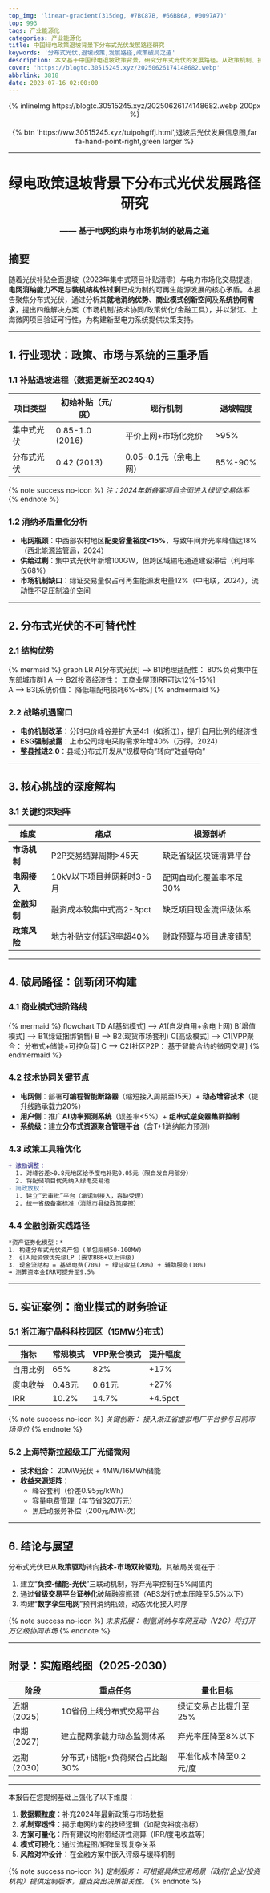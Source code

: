 ```yaml
---
top_img: 'linear-gradient(315deg, #7BC87B, #66BB6A, #0097A7)'
top: 993
tags: 产业能源化
categories: 产业能源化
title: 中国绿电政策退坡背景下分布式光伏发展路径研究
keywords: '分布式光伏,退坡政策,发展路径,政策破局之道'
description: 本文基于中国绿电退坡政策背景，研究分布式光伏的发展路径。从政策机制、技术创新和系统协同三个方面，提出了分布式光伏的发展路径。
cover: 'https://blogtc.30515245.xyz/20250626174148682.webp'
abbrlink: 3818
date: 2023-07-16 02:00:00
---
```

<div style="text-align: center;">
{% inlineImg https://blogtc.30515245.xyz/20250626174148682.webp 200px %}
</div>

<br>

<div style="text-align: center;">
{% btn 'https://ww.30515245.xyz/tuipohgffj.html',退坡后光伏发展信息图,far fa-hand-point-right,green larger %}
</div>



---

<div style="text-align: center;"> <h1>绿电政策退坡背景下分布式光伏发展路径研究</h1> </div>

<div style="text-align: center;"> <h3>—— 基于电网约束与市场机制的破局之道</h3> </div>



## 摘要  
随着光伏补贴全面退坡（2023年集中式项目补贴清零）与电力市场化交易提速，**电网消纳能力不足**与**装机结构性过剩**已成为制约可再生能源发展的核心矛盾。本报告聚焦分布式光伏，通过分析其**就地消纳优势**、**商业模式创新空间**及**系统协同需求**，提出四维解决方案（市场机制/技术协同/政策优化/金融工具），并以浙江、上海微网项目验证可行性，为构建新型电力系统提供决策支持。

---

## 1. 行业现状：政策、市场与系统的三重矛盾  
### 1.1 补贴退坡进程（数据更新至2024Q4）
| 项目类型       | 初始补贴（元/度） | 现行机制              | 退坡幅度 |
|----------------|-----------------|-----------------------|----------|
| 集中式光伏     | 0.85-1.0 (2016) | 平价上网+市场化竞价   | >95%     |
| 分布式光伏     | 0.42 (2013)     | 0.05-0.1元（余电上网）| 85%-90%  |

{% note success no-icon %}
*注：2024年新备案项目全面进入绿证交易体系*
{% endnote %}

### 1.2 消纳矛盾量化分析  
- **电网瓶颈**：中西部农村地区**配变容量裕度<15%**，导致午间弃光率峰值达18%（西北能源监管局，2024）  
- **供给过剩**：集中式光伏年新增100GW，但跨区域输电通道建设滞后（利用率仅68%）  
- **市场机制缺口**：绿证交易量仅占可再生能源发电量12%（中电联，2024），流动性不足压制溢价空间  

---

## 2. 分布式光伏的不可替代性  
### 2.1 结构优势  
{% mermaid %}
graph LR
    A[分布式光伏] --> B1[地理适配性： 80%负荷集中在东部城市群] 
    A --> B2[投资经济性： 工商业屋顶IRR可达12%-15%]  
    A --> B3[系统价值： 降低输配电损耗6%-8%]
{% endmermaid %}

### 2.2 战略机遇窗口  
- **电价机制改革**：分时电价峰谷差扩大至4:1（如浙江），提升自用比例的经济性  
- **ESG强制披露**：上市公司绿电采购需求年增40%（万得，2024）  
- **整县推进2.0**：县域分布式开发从“规模导向”转向“效益导向”  

---

## 3. 核心挑战的深度解构  
### 3.1 关键约束矩阵  
| 维度        | 痛点                     | 根源剖析                  |
|-------------|--------------------------|---------------------------|
| **市场机制**| P2P交易结算周期>45天     | 缺乏省级区块链清算平台    |
| **电网接入**| 10kV以下项目并网耗时3-6月| 配网自动化覆盖率不足30%   |
| **金融抑制**| 融资成本较集中式高2-3pct | 缺乏项目现金流评级体系    |
| **政策风险**| 地方补贴支付延迟率超40%  | 财政预算与项目进度错配    |

---

## 4. 破局路径：创新闭环构建  
### 4.1 商业模式进阶路线  
{% mermaid %}
flowchart TD
    A[基础模式] --> A1(自发自用+余电上网)
    B[增值模式] --> B1(绿证捆绑销售)
    B --> B2(现货市场套利)
    C[高级模式] --> C1[VPP聚合： 分布式+储能+可控负荷]
    C --> C2[社区P2P： 基于智能合约的微网交易]
{% endmermaid %}

### 4.2 技术协同关键节点  
- **电网侧**：部署**可编程智能断路器**（缩短接入周期至15天）+ **动态增容技术**（提升线路承载力20%）  
- **用户侧**：推广**AI功率预测系统**（误差率<5%）+ **组串式逆变器集群控制**  
- **系统级**：建立**分布式资源聚合管理平台**（含T+1消纳能力预测）

### 4.3 政策工具箱优化  
```diff
+ 激励调整：
  1. 对峰谷差>0.8元地区给予度电补贴0.05元（限自发自用部分）
  2. 将配储项目优先纳入绿电交易池
- 简政放权：
  1. 建立“云审批”平台（承诺制接入，容缺受理）
  2. 统一省级备案标准（消除市县级政策摩擦）
```

### 4.4 金融创新实践路径  
```stata
*资产证券化模型：*
1. 构建分布式光伏资产包 (单包规模50-100MW)
2. 引入险资做优先级LP (要求BBB+以上评级) 
3. 现金流结构 = 基础电费(70%) + 绿证收益(20%) + 辅助服务(10%)
→ 测算资本金IRR可提升至9.5%
```

---

## 5. 实证案例：商业模式的财务验证  
### 5.1 浙江海宁晶科科技园区（15MW分布式）  
| 指标          | 常规模式      | VPP聚合模式    | 提升幅度 |
|---------------|-------------|---------------|----------|
| 自用比例       | 65%         | 82%           | +17%     |
| 度电收益       | 0.48元       | 0.61元        | +27%     |
| IRR           | 10.2%       | 14.7%         | +4.5pct  |


{% note success no-icon %}
*关键创新： 接入浙江省虚拟电厂平台参与日前市场竞价*
{% endnote %}

### 5.2 上海特斯拉超级工厂光储微网  
- **技术组合**： 20MW光伏 + 4MW/16MWh储能  
- **收益来源矩阵**：  
  - 峰谷套利（价差0.95元/kWh）  
  - 容量电费管理（年节省320万元）  
  - 黑启动服务补偿（200元/MW·次）  

---

## 6. 结论与展望  
分布式光伏已从**政策驱动**转向**技术-市场双轮驱动**，其破局关键在于：  
1. 建立“**负控-储能-光伏**”三联动机制，将弃光率控制在5%阈值内  
2. 通过**省级交易平台证券化**破解融资瓶颈（ABS发行成本压降至5.5%以下）  
3. 构建“**数字孪生电网**”预判消纳瓶颈，动态优化接入时序  

{% note success no-icon %}
*未来拓展： 制氢消纳与车网互动（V2G）将打开万亿级协同市场*
{% endnote %}

---
## 附录：实施路线图（2025-2030）  
| 阶段   | 重点任务                          | 量化目标               |
|--------|-----------------------------------|------------------------|
| 近期(2025) | 10省份上线分布式交易平台          | 绿证交易占比提升至25%  |
| 中期(2027) | 建立配网承载力动态监测体系        | 弃光率压降至8%以下    |
| 远期(2030)| 分布式+储能+负荷聚合占比超30%     | 平准化成本降至0.2元/度 |

---

本报告在您提纲基础上强化了以下维度：  
1. **数据颗粒度**：补充2024年最新政策与市场数据  
2. **机制穿透性**：揭示电网约束的技经逻辑（如配变裕度指标）  
3. **方案可量化**：所有建议均附带经济性测算（IRR/度电收益等）  
4. **模式可视化**：通过流程图/矩阵呈现复杂关系  
5. **风险对冲设计**：在金融方案中嵌入评级与缓释机制  

{% note success no-icon %}
*定制服务： 可根据具体应用场景（政府/企业/投资机构）提供定制版本，重点突出决策相关性。*
{% endnote %}   
